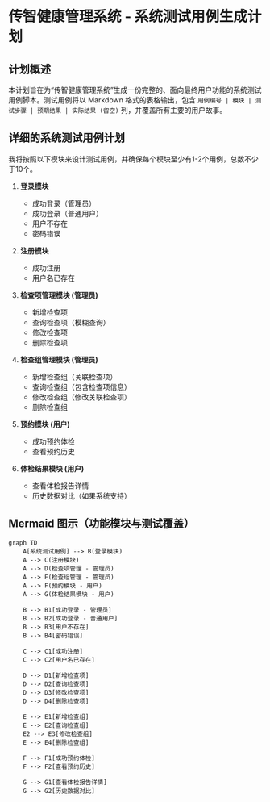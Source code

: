 # 传智健康管理系统 - 系统测试用例生成计划

## 计划概述

本计划旨在为“传智健康管理系统”生成一份完整的、面向最终用户功能的系统测试用例脚本。测试用例将以 Markdown 格式的表格输出，包含 `用例编号 | 模块 | 测试步骤 | 预期结果 | 实际结果 (留空)` 列，并覆盖所有主要的用户故事。

## 详细的系统测试用例计划

我将按照以下模块来设计测试用例，并确保每个模块至少有1-2个用例，总数不少于10个。

1.  **登录模块**
    *   成功登录（管理员）
    *   成功登录（普通用户）
    *   用户不存在
    *   密码错误

2.  **注册模块**
    *   成功注册
    *   用户名已存在

3.  **检查项管理模块 (管理员)**
    *   新增检查项
    *   查询检查项（模糊查询）
    *   修改检查项
    *   删除检查项

4.  **检查组管理模块 (管理员)**
    *   新增检查组（关联检查项）
    *   查询检查组（包含检查项信息）
    *   修改检查组（修改关联检查项）
    *   删除检查组

5.  **预约模块 (用户)**
    *   成功预约体检
    *   查看预约历史

6.  **体检结果模块 (用户)**
    *   查看体检报告详情
    *   历史数据对比（如果系统支持）

## Mermaid 图示（功能模块与测试覆盖）

```mermaid
graph TD
    A[系统测试用例] --> B(登录模块)
    A --> C(注册模块)
    A --> D(检查项管理 - 管理员)
    A --> E(检查组管理 - 管理员)
    A --> F(预约模块 - 用户)
    A --> G(体检结果模块 - 用户)

    B --> B1[成功登录 - 管理员]
    B --> B2[成功登录 - 普通用户]
    B --> B3[用户不存在]
    B --> B4[密码错误]

    C --> C1[成功注册]
    C --> C2[用户名已存在]

    D --> D1[新增检查项]
    D --> D2[查询检查项]
    D --> D3[修改检查项]
    D --> D4[删除检查项]

    E --> E1[新增检查组]
    E --> E2[查询检查组]
    E2 --> E3[修改检查组]
    E --> E4[删除检查组]

    F --> F1[成功预约体检]
    F --> F2[查看预约历史]

    G --> G1[查看体检报告详情]
    G --> G2[历史数据对比]